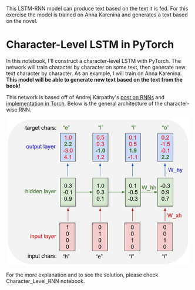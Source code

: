 This LSTM-RNN model can produce text based on the text it is fed. For this exercise the model is trained on Anna Karenina and generates a text based on the novel.

# Character-Level LSTM in PyTorch

In this notebook, I'll construct a character-level LSTM with PyTorch. The network will train character by character on some text, then generate new text character by character. As an example, I will train on Anna Karenina. **This model will be able to generate new text based on the text from the book!**

This network is based off of Andrej Karpathy's [post on RNNs](http://karpathy.github.io/2015/05/21/rnn-effectiveness/) and [implementation in Torch](https://github.com/karpathy/char-rnn). Below is the general architecture of the character-wise RNN.

<img src="assets/charseq.jpeg" width="500">

For the more explanation and to see the solution, please check Character_Level_RNN notebook.